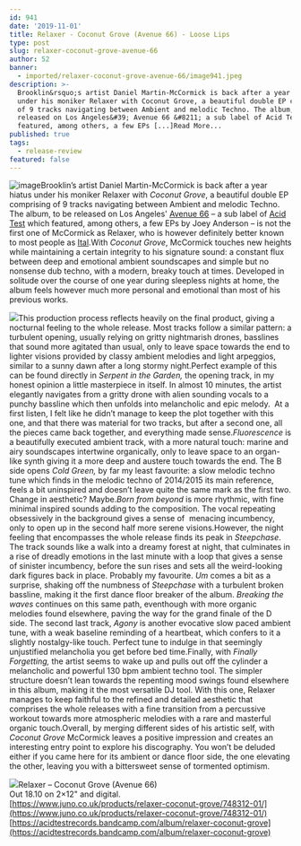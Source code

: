 ```yaml
---
id: 941
date: '2019-11-01'
title: Relaxer - Coconut Grove (Avenue 66) - Loose Lips
type: post
slug: relaxer-coconut-grove-avenue-66
author: 52
banner:
  - imported/relaxer-coconut-grove-avenue-66/image941.jpeg
description: >-
  Brooklin&rsquo;s artist Daniel Martin-McCormick is back after a year hiatus
  under his moniker Relaxer with Coconut Grove, a beautiful double EP comprising
  of 9 tracks navigating between Ambient and melodic Techno. The album, to be
  released on Los Angeles&#39; Avenue 66 &#8211; a sub label of Acid Test which
  featured, among others, a few EPs [...]Read More...
published: true
tags:
  - release-review
featured: false
---
```

![image](../imported/relaxer-coconut-grove-avenue-66/image941.jpeg)Brooklin’s artist Daniel Martin-McCormick is back after a year hiatus under his moniker Relaxer with _Coconut Grove_, a beautiful double EP comprising of 9 tracks navigating between Ambient and melodic Techno. The album, to be released on Los Angeles' [Avenue 66](https://www.residentadvisor.net/record-label.aspx?id=9736) – a sub label of [Acid Test](https://www.residentadvisor.net/record-label.aspx?id=10709) which featured, among others, a few EPs by Joey Anderson – is not the first one of McCormick as Relaxer, who is however definitely better known to most people as [Ital](https://planet.mu/artists/ital/).With _Coconut Grove_, McCormick touches new heights while maintaining a certain integrity to his signature sound: a constant flux between deep and emotional ambient soundscapes and simple but no nonsense dub techno, with a modern, breaky touch at times. Developed in solitude over the course of one year during sleepless nights at home, the album feels however much more personal and emotional than most of his previous works.

![](/wp-content/uploads/live/img/wysiwyg/5d9e24ff65c58.jpg)This production process reflects heavily on the final product, giving a nocturnal feeling to the whole release. Most tracks follow a similar pattern: a turbulent opening, usually relying on gritty nightmarish drones, basslines that sound more agitated than usual, only to leave space towards the end to lighter visions provided by classy ambient melodies and light arpeggios, similar to a sunny dawn after a long stormy night.Perfect example of this can be found directly in _Serpent in the Garden,_ the opening track, in my honest opinion a little masterpiece in itself. In almost 10 minutes, the artist elegantly navigates from a gritty drone with alien sounding vocals to a punchy bassline which then unfolds into melancholic and epic melody.  At a first listen, I felt like he didn’t manage to keep the plot together with this one, and that there was material for two tracks, but after a second one, all the pieces came back together, and everything made sense._Fluorescence_ is a beautifully executed ambient track, with a more natural touch: marine and airy soundscapes intertwine organically, only to leave space to an organ-like synth giving it a more deep and austere touch towards the end. The B side opens _Cold Green,_ by far my least favourite: a slow melodic techno tune which finds in the melodic techno of 2014/2015 its main reference, feels a bit uninspired and doesn’t leave quite the same mark as the first two. Change in aesthetic? Maybe._Born from beyond_ is more rhythmic, with fine minimal inspired sounds adding to the composition. The vocal repeating obsessively in the background gives a sense of  menacing incumbency, only to open up in the second half more serene visions.However, the night feeling that encompasses the whole release finds its peak in _Steepchase_. The track sounds like a walk into a dreamy forest at night, that culminates in a rise of dreadly emotions in the last minute with a loop that gives a sense of sinister incumbency, before the sun rises and sets all the weird-looking dark figures back in place. Probably my favourite. _Um_ comes a bit as a surprise, shaking off the numbness of _Steepchase_ with a turbulent broken bassline, making it the first dance floor breaker of the album. _Breaking the waves_ continues on this same path, eventhough with more organic melodies found elsewhere, paving the way for the grand finale of the D side. The second last track, _Agony_ is another evocative slow paced ambient tune, with a weak baseline reminding of a heartbeat, which confers to it a slightly nostalgy-like touch. Perfect tune to indulge in that seemingly unjustified melancholia you get before bed time.Finally, with _Finally Forgetting,_ the artist seems to wake up and pulls out off the cylinder a melancholic and powerful 130 bpm ambient techno tool. The simpler structure doesn’t lean towards the repenting mood swings found elsewhere in this album, making it the most versatile DJ tool. With this one, Relaxer manages to keep faithful to the refined and detailed aesthetic that comprises the whole releases with a fine transition from a percussive workout towards more atmospheric melodies with a rare and masterful organic touch.Overall, by merging different sides of his artistic self, with _Coconut Grove_ McCormick leaves a positive impression and creates an interesting entry point to explore his discography. You won’t be deluded either if you came here for its ambient or dance floor side, the one elevating the other, leaving you with a bittersweet sense of tormented optimism.

![](/wp-content/uploads/live/img/wysiwyg/5d9e22eab5f0a.jpg)Relaxer – Coconut Grove (Avenue 66)  
Out 18.10 on 2×12" and digital.  
[](https://www.juno.co.uk/products/relaxer-coconut-grove/748312-01/)[https://www.juno.co.uk/products/relaxer-coconut-grove/748312-01/](https://www.juno.co.uk/products/relaxer-coconut-grove/748312-01/)  
[](https://acidtestrecords.bandcamp.com/album/relaxer-coconut-grove)[https://acidtestrecords.bandcamp.com/album/relaxer-coconut-grove](https://acidtestrecords.bandcamp.com/album/relaxer-coconut-grove)